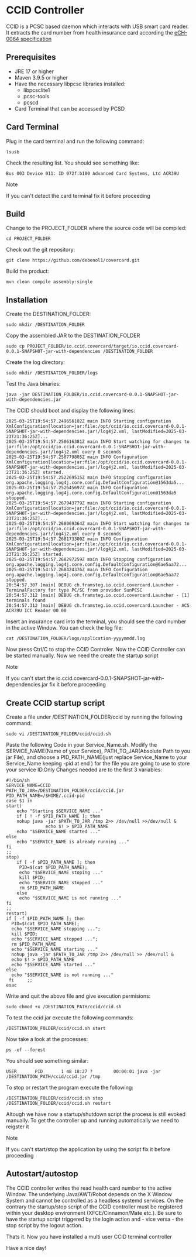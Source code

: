 # CCID Controller
CCID is a PCSC based daemon which interacts with USB smart card reader. It extracts the card number from health insurance card according the [eCH-0064 specification](https://www.ech.ch/de/ech/ech-0064/1.0)
## Prerequisites
- JRE 17 or higher
- Maven 3.9.5 or higher
- Have the necessary libpcsc libraries installed:
    - libpcsclite1
    - pcsc-tools
    - pcscd
- Card Terminal that can be accessed by PCSD

## Card Terminal
Plug in the card terminal and run the following command:

	lsusb

Check the resulting list. You should see something like:

	Bus 003 Device 011: ID 072f:b100 Advanced Card Systems, Ltd ACR39U

> [!NOTE]  
> If you can't detect the card terminal fix it before proceeding

## Build
Change to the PROJECT_FOLDER where the source code will be compiled:

	cd PROJECT_FOLDER

Check out the git repository:

	git clone https://github.com/debenol1/covercard.git

Build the product:

	mvn clean compile assembly:single	

## Installation
Create the DESTINATION_FOLDER:

	sudo mkdir /DESTINATION_FOLDER

Copy the assembled JAR to the DESTINATION_FOLDER

	sudo cp PROJECT_FOLDER/io.ccid.covercard/target/io.ccid.covercard-0.0.1-SNAPSHOT-jar-with-dependencies /DESTINATION_FOLDER

Create the log directory:

	sudo mkdir /DESTINATION_FOLDER/logs

Test the Java binaries:

	java -jar DESTINATION_FOLDER/io.ccid.covercard-0.0.1-SNAPSHOT-jar-with-dependencies.jar

The CCID should boot and display the following lines:

	2025-03-25T19:54:57.249656102Z main INFO Starting configuration XmlConfiguration[location=jar:file:/opt/ccid/io.ccid.covercard-0.0.1-SNAPSHOT-jar-with-dependencies.jar!/log4j2.xml, lastModified=2025-03-23T21:36:25Z]...
	2025-03-25T19:54:57.250616381Z main INFO Start watching for changes to jar:file:/opt/ccid/io.ccid.covercard-0.0.1-SNAPSHOT-jar-with-dependencies.jar!/log4j2.xml every 0 seconds
	2025-03-25T19:54:57.250779805Z main INFO Configuration XmlConfiguration[location=jar:file:/opt/ccid/io.ccid.covercard-0.0.1-SNAPSHOT-jar-with-dependencies.jar!/log4j2.xml, lastModified=2025-03-23T21:36:25Z] started.
	2025-03-25T19:54:57.252269515Z main INFO Stopping configuration org.apache.logging.log4j.core.config.DefaultConfiguration@1563da5...
	2025-03-25T19:54:57.252645697Z main INFO Configuration org.apache.logging.log4j.core.config.DefaultConfiguration@1563da5 stopped.
	2025-03-25T19:54:57.267943779Z main INFO Starting configuration XmlConfiguration[location=jar:file:/opt/ccid/io.ccid.covercard-0.0.1-SNAPSHOT-jar-with-dependencies.jar!/log4j2.xml, lastModified=2025-03-23T21:36:25Z]...
	2025-03-25T19:54:57.268069364Z main INFO Start watching for changes to jar:file:/opt/ccid/io.ccid.covercard-0.0.1-SNAPSHOT-jar-with-dependencies.jar!/log4j2.xml every 0 seconds
	2025-03-25T19:54:57.268173300Z main INFO Configuration XmlConfiguration[location=jar:file:/opt/ccid/io.ccid.covercard-0.0.1-SNAPSHOT-jar-with-dependencies.jar!/log4j2.xml, lastModified=2025-03-23T21:36:25Z] started.
	2025-03-25T19:54:57.268297259Z main INFO Stopping configuration org.apache.logging.log4j.core.config.DefaultConfiguration@6ae5aa72...
	2025-03-25T19:54:57.268424376Z main INFO Configuration org.apache.logging.log4j.core.config.DefaultConfiguration@6ae5aa72 stopped.
	20:54:57.307 [main] DEBUG ch.framsteg.io.ccid.covercard.Launcher - TerminalFactory for type PC/SC from provider SunPCSC
	20:54:57.312 [main] DEBUG ch.framsteg.io.ccid.covercard.Launcher - [1] terminals found
	20:54:57.312 [main] DEBUG ch.framsteg.io.ccid.covercard.Launcher - ACS ACR39U ICC Reader 00 00

Insert an insurance card into the terminal, you should see the card number in the active Window. You can check the log file:

	cat /DESTINATION_FOLDER/logs/application-yyyymmdd.log

Now press Ctrl/C to stop the CCID Controler. Now the CCID Controller can be started manually. Now we need the create the startup script

> [!NOTE]  
> If you can't start the io.ccid.covercard-0.0.1-SNAPSHOT-jar-with-dependencies.jar fix it before proceeding

## Create CCID startup script
Create a file under /DESTINATION_FOLDER/ccid by running the following command:

	sudo vi /DESTINATION_FOLDER/ccid/ccid.sh

Paste the following Code in your Service_Name.sh.
Modify the SERVICE_NAME(Name of your Service), PATH_TO_JAR(Absolute Path to you jar File), and choose a PID_PATH_NAME(just replace Service_Name to your Service_Name keeping -pid at end ) for the file you are going to use to store your service ID.Only Changes needed are to the first 3 variables:

	#!/bin/sh 
	SERVICE_NAME=CCID 
	PATH_TO_JAR=/DESTINATION_FOLDER/ccid/ccid.jar 
	PID_PATH_NAME=/$HOME/.ccid-pid 
	case $1 in 
	start)
   	  	echo "Starting $SERVICE_NAME ..."
  		if [ ! -f $PID_PATH_NAME ]; then 
      	nohup java -jar $PATH_TO_JAR /tmp 2>> /dev/null >>/dev/null &      
                   echo $! > $PID_PATH_NAME  
       	echo "$SERVICE_NAME started ..."         
  	else 
       	echo "$SERVICE_NAME is already running ..."
  	fi
	;;
	stop)
  		if [ -f $PID_PATH_NAME ]; then
         PID=$(cat $PID_PATH_NAME);
         echo "$SERVICE_NAME stoping ..." 
         kill $PID;         
         echo "$SERVICE_NAME stopped ..." 
         rm $PID_PATH_NAME       
  		else          
         echo "$SERVICE_NAME is not running ..."   
  	fi    
	;;    
	restart)  
  	if [ -f $PID_PATH_NAME ]; then 
      PID=$(cat $PID_PATH_NAME);    
      echo "$SERVICE_NAME stopping ..."; 
      kill $PID;           
      echo "$SERVICE_NAME stopped ...";  
      rm $PID_PATH_NAME     
      echo "$SERVICE_NAME starting ..."  
      nohup java -jar $PATH_TO_JAR /tmp 2>> /dev/null >> /dev/null &            
      echo $! > $PID_PATH_NAME  
      echo "$SERVICE_NAME started ..."    
  	else           
      echo "$SERVICE_NAME is not running ..."    
     fi     ;;
 	esac

Write and quit the above file and give execution permisions:

	sudo chmod +x /DESTINATION_PATH/ccid/ccid.sh

To test the ccid.jar execute the following commands:

	/DESTINATION_FOLDER/ccid/ccid.sh start

Now take a look at the processes:

	ps -ef --forest

You should see something similar:

	USER       PID       1 48 18:27 ?        00:00:01 java -jar /DESTINATION_PATH/ccid/ccid.jar /tmp

To stop or restart the program execute the following:

	/DESTINATION_FOLDER/ccid/ccid.sh stop
	/DESTINATION_FOLDER/ccid/ccid.sh restart

Altough we have now a startup/shutdown script the process is still evoked manually. To get the controller up and running automatically we need to reigster it

> [!NOTE]  
> If you can't start/stop the application by using the script fix it before proceeding

## Autostart/autostop
The CCID controller writes the read health card number to the active Window. The underlying Java/AWT/Robot depends on the X Window System and cannot be controlled as a headless systemd services. On the contrary the startup/stop script of the CCID controller must be registered within your desktop environment (XFCE/Cinnamon/Mate etc.). Be sure to have the startup script triggered by the login action and - vice versa - the stop script by the logout action.

Thats it. Now you have installed a multi user CCID terminal controller 

Have a nice day!

